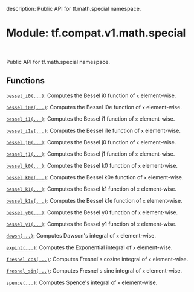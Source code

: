 description: Public API for tf.math.special namespace.

<div itemscope itemtype="http://developers.google.com/ReferenceObject">
<meta itemprop="name" content="tf.compat.v1.math.special" />
<meta itemprop="path" content="Stable" />
</div>

# Module: tf.compat.v1.math.special

<!-- Insert buttons and diff -->

<table class="tfo-notebook-buttons tfo-api nocontent" align="left">

</table>



Public API for tf.math.special namespace.



## Functions

[`bessel_i0(...)`](../../../../tf/math/bessel_i0.md): Computes the Bessel i0 function of `x` element-wise.

[`bessel_i0e(...)`](../../../../tf/math/bessel_i0e.md): Computes the Bessel i0e function of `x` element-wise.

[`bessel_i1(...)`](../../../../tf/math/bessel_i1.md): Computes the Bessel i1 function of `x` element-wise.

[`bessel_i1e(...)`](../../../../tf/math/bessel_i1e.md): Computes the Bessel i1e function of `x` element-wise.

[`bessel_j0(...)`](../../../../tf/math/special/bessel_j0.md): Computes the Bessel j0 function of `x` element-wise.

[`bessel_j1(...)`](../../../../tf/math/special/bessel_j1.md): Computes the Bessel j1 function of `x` element-wise.

[`bessel_k0(...)`](../../../../tf/math/special/bessel_k0.md): Computes the Bessel k0 function of `x` element-wise.

[`bessel_k0e(...)`](../../../../tf/math/special/bessel_k0e.md): Computes the Bessel k0e function of `x` element-wise.

[`bessel_k1(...)`](../../../../tf/math/special/bessel_k1.md): Computes the Bessel k1 function of `x` element-wise.

[`bessel_k1e(...)`](../../../../tf/math/special/bessel_k1e.md): Computes the Bessel k1e function of `x` element-wise.

[`bessel_y0(...)`](../../../../tf/math/special/bessel_y0.md): Computes the Bessel y0 function of `x` element-wise.

[`bessel_y1(...)`](../../../../tf/math/special/bessel_y1.md): Computes the Bessel y1 function of `x` element-wise.

[`dawsn(...)`](../../../../tf/math/special/dawsn.md): Computes Dawson's integral of `x` element-wise.

[`expint(...)`](../../../../tf/math/special/expint.md): Computes the Exponential integral of `x` element-wise.

[`fresnel_cos(...)`](../../../../tf/math/special/fresnel_cos.md): Computes Fresnel's cosine integral of `x` element-wise.

[`fresnel_sin(...)`](../../../../tf/math/special/fresnel_sin.md): Computes Fresnel's sine integral of `x` element-wise.

[`spence(...)`](../../../../tf/math/special/spence.md): Computes Spence's integral of `x` element-wise.


